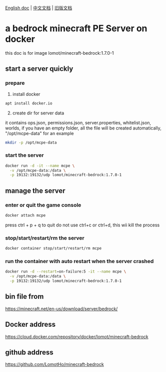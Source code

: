 [English doc](https://github.com/LomotHo/minecraft-bedrock) | [中文文档](https://github.com/LomotHo/minecraft-bedrock/blob/master/readme_zh.md) | [旧版文档](https://github.com/LomotHo/minecraft-bedrock/blob/master/doc/zh/readme_1.7.0.md)

# a bedrock minecraft PE Server on docker
this doc is for image lomot/minecraft-bedrock:1.7.0-1

## start a server quickly
### prepare
 1. install docker

```bash
apt install docker.io
```

 2. create dir for server data

it contains ops.json, permissions.json, server.properties, whitelist.json, worlds, if you have an empty folder, all the file will be created automatically, "/opt/mcpe-data" for an example
```bash
mkdir -p /opt/mcpe-data
```

### start the server
```bash
docker run -d -it --name mcpe \
  -v /opt/mcpe-data:/data \
  -p 19132:19132/udp lomot/minecraft-bedrock:1.7.0-1
```

## manage the server
### enter or quit the game console
```bash
docker attach mcpe
```
press ctrl + p + q to quit
do not use ctrl+c or ctrl+d, this wii kill the process

### stop/start/restart/rm the server 
```bash
docker container stop/start/restart/rm mcpe
```

### run the container with auto restart when the server crashed
```bash
docker run -d --restart=on-failure:5 -it --name mcpe \
  -v /opt/mcpe-data:/data \
  -p 19132:19132/udp lomot/minecraft-bedrock:1.7.0-1
```

## bin file from 
https://minecraft.net/en-us/download/server/bedrock/

## Docker address
https://cloud.docker.com/repository/docker/lomot/minecraft-bedrock

## github address
https://github.com/LomotHo/minecraft-bedrock
